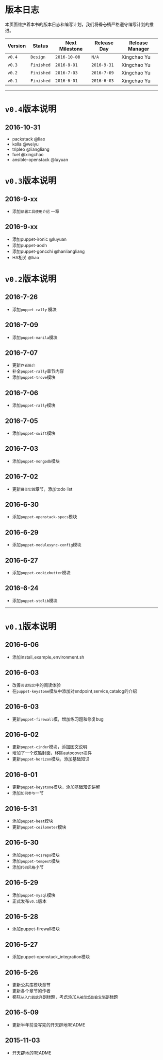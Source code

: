 # 版本日志

本页面维护着本书的版本日志和编写计划，我们将~~看心情~~严格遵守编写计划的推进。

| Version | Status | Next Milestone | Release Day | Release Manager |
| --- | --- | --- | --- | --- |
| `v0.4` | `Design` | `2016-10-08` | `N/A` | Xingchao Yu |
| `v0.3` | `Finished` | `2016-8-01` | `2016-9-31` | Xingchao Yu |
| `v0.2` | `Finished` | `2016-7-03` | `2016-7-09` | Xingchao Yu |
| `v0.1` | `Finished` | `2016-6-01` | `2016-6-03` | Xingchao Yu |

---
# `v0.4`版本说明

## 2016-10-31

* packstack @liao 
* kolla @weiyu 
* tripleo @liangliang 
* fuel @xingchao 
* ansible-openstack @luyuan 

# `v0.3`版本说明

## 2016-9-xx

* 添加`部署工具使用介绍` 一章   

## 2016-9-xx

* 添加puppet-ironic  @luyuan 
* 添加puppet-aodh
* 添加puppet-goncchi @hanliangliang
* HA相关 @liao


# `v0.2`版本说明

## 2016-7-26

* 添加`puppet-rally` 模块

## 2016-7-09

* 添加`puppet-manila`模块 

## 2016-7-07

* 更新`作者简介`
* 补全`puppet-rally`章节内容
* 添加`puppet-trove`模块

## 2016-7-06

* 添加`puppet-rally`模块

## 2016-7-05

* 添加`puppet-swift`模块

## 2016-7-03

* 添加`puppet-mongodb`模块

## 2016-7-02

* 更新`最佳实践`章节，添加todo list

## 2016-6-30

* 添加`puppet-openstack-specs`模块

## 2016-6-29

* 添加`puppet-modulesync-config`模块

## 2016-6-27

* 添加`puppet-cookiebutter`模块

## 2016-6-24

* 添加`puppet-stdlib`模块

---

# `v0.1`版本说明

## 2016-6-06

* 添加install\_example\_environment.sh

## 2016-6-03

* 改善`阅读指北`中的阅读体验
* 在`puppet-keystone`模块中添加对endpoint,service,catalog的介绍

## 2016-6-03

* 更新`puppet-firewall`模，增加练习题和修复bug

## 2016-6-02

* 更新`puppet-cinder`模块，添加图文说明
* 增加了一个炫酷封面，移除autocover插件
* 更新`puppet-horizon`模块，添加基础知识

## 2016-6-01

* 更新`puppet-keystone`模块，添加基础知识讲解
* 添加`如何参与`一节

## 2016-5-31

* 添加`puppet-heat`模块
* 更新`puppet-ceilometer`模块

## 2016-5-30

* 添加`puppet-vcsrepo`模块
* 添加`puppet-tempest`模块
* 添加`代码风格`小节

## 2016-5-29

* 添加`puppet-mysql`模块
* 正式发布`v0.1`版本

## 2016-5-28

* 添加puppet-firewall模块

## 2016-5-27

* 添加puppet-openstack\_integration模块

## 2016-5-26

* 更新公共库模块章节
* 更新各个章节的作者
* 移除`从入门到放弃`副标题，考虑添加`从被忽悠到会忽悠`副标题

## 2016-5-09

* 更新半年前没写完的开天辟地README

## 2015-11-03

* 开天辟地的README

